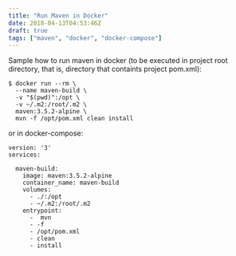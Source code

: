 ```yaml
---
title: "Run Maven in Docker"
date: 2018-04-13T04:53:46Z
draft: true
tags: ["maven", "docker", "docker-compose"]
---
```

Sample how to run maven in docker (to be executed in project root directory, that is, directory that containts project pom.xml):

```
$ docker run --rm \
  --name maven-build \
  -v "$(pwd)":/opt \
  -v ~/.m2:/root/.m2 \
  maven:3.5.2-alpine \
  mvn -f /opt/pom.xml clean install
```
<!--more-->
or in docker-compose:
```
version: '3'
services:

  maven-build:
    image: maven:3.5.2-alpine
    container_name: maven-build
    volumes:
      - ./:/opt
      - ~/.m2:/root/.m2
    entrypoint:
      -  mvn
      - -f
      - /opt/pom.xml
      - clean
      - install
```
